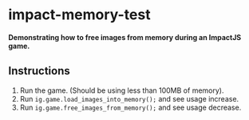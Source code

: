 impact-memory-test
==================

#### Demonstrating how to free images from memory during an ImpactJS game. ####

## Instructions ##

1. Run the game. (Should be using less than 100MB of memory).
2. Run `ig.game.load_images_into_memory();` and see usage increase.
3. Run `ig.game.free_images_from_memory();` and see usage decrease.